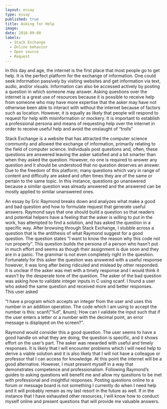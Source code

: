 ```yaml
---
layout: essay
type: essay
published: true
title: Asking for Help 
image: 
date: 2016-09-08
labels:
  - Stack Exchange
  - Online behavior
  - Open source
  - Request
---
```


In this day and age, the internet is the first place that most people go to get help.  It is the perfect platform for the exchange of information.  One could seek information passively by visiting websites and get information via text, audio, and/or visuals.  Information can also be accessed actively by posting a question in which someone may answer.  Asking questions over the internet is a great use of resources because it is possible to receive help from someone who may have more expertise that the asker may have not otherwise been able to interact with without the internet because of factors such as location.  However, it is equally as likely that people will respond to request for help with misinformation or mockery.  It is important to establish a professional persona and means of requesting help over the internet in order to receive useful help and avoid the onslaught of “trolls”

Stack Exchange is a website that has attracted the computer science community and allowed the exchange of information, primarily relating to the field of computer science.  Individuals post questions and, often, these questions are answered leaving the asker satisfied and a bit smarter than when they asked the question.  However, no one is required to answer any question and it should be understood that no question deserves an answer.  Due to the freedom of this platform, many questions which vary in range of content and difficulty are asked and often times they are of the same or pertain to the same topic.  In this instance, questions go unanswered because a similar question was already answered and the answered can be mostly applied to similar unanswered ones.  

An essay by Eric Raymond breaks down and analyzes what make a good and bad question and how to formulate request that generate useful answers.  Raymond says that one should build a question so that readers and potential helpers have a feeling that the asker is willing to put in the work, has attempted to find a solution, and has asked the question in a specific way.  After browsing through Stack Exchange, I stubble across a question that is the antithesis of what Raymond suggest for a good question.  The question states “I want to know the reason why this code not run properly”.  This question builds the persona of a person who hasn’t put in much effort and seems as though their assignment is due soon and they are in a panic.  The grammar is not even completely right in the question.  Fortunately for this asker the question was answered with a useful response however, it was long after being ridiculed and mislead by other responded.  It is unclear if the asker was met with a timely response and I would think it wasn’t by the desperate tone of the question.
The asker of the bad question was asking how to validate integer inputs in C using scanf.  I found a user who asked the same question and received more and better responses.  This user asked 

“I have a program which accepts an integer from the user and uses this number in an addition operation.
The code which I am using to accept the number is this:
scanf("%d", &num);
How can I validate the input such that if the user enters a letter or a number with the decimal point, an error message is displayed on the screen?”.

Raymond would consider this a good question.  The user seems to have a good handle on what they are doing, the question is specific, and it shows effort on the user’s part.  The asker was rewarded with useful and timely responses.
It is likely that I will encounter problems which I will need help to derive a viable solution and it is also likely that I will not have a colleague or professor that I can access for knowledge.  At this point the internet will be a good alternative.  However, I must present myself in a way that demonstrates competence and professionalism.  Following Raymond’s guides to asking questions will benefit me and allow my questions to be met with professional and insightful responses.  Posting questions online to a forum or message board is not something I currently do when I need help and it will probably remain as my last resort in the future as well. If in the instance that I have exhausted other resources, I will know how to conduct myself online and present questions that will provide me valuable answers.

